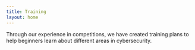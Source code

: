 ```yaml
---
title: Training
layout: home
---
```


Through our experience in competitions, we have created training plans to help beginners learn about different areas in cybersecurity.
